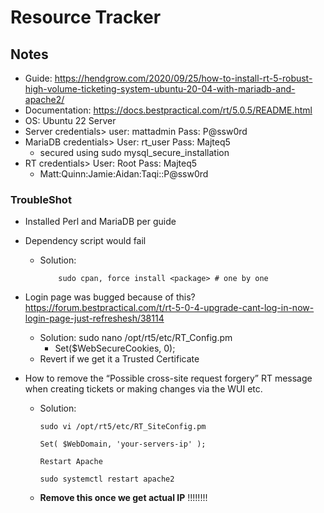 # Resource Tracker

## Notes
- Guide: https://hendgrow.com/2020/09/25/how-to-install-rt-5-robust-high-volume-ticketing-system-ubuntu-20-04-with-mariadb-and-apache2/
- Documentation: https://docs.bestpractical.com/rt/5.0.5/README.html
- OS: Ubuntu 22 Server
- Server credentials> user: mattadmin Pass: P@ssw0rd
- MariaDB credentials> User: rt_user Pass: Majteq5
    - secured using sudo mysql_secure_installation
- RT credentials> User: Root Pass: Majteq5
  - Matt:Quinn:Jamie:Aidan:Taqi::P@ssw0rd
 

### TroubleShot

- Installed Perl and MariaDB per guide 
- Dependency script would fail
  - Solution: 
    ```
        sudo cpan, force install <package> # one by one
    ```
- Login page was bugged because of this? https://forum.bestpractical.com/t/rt-5-0-4-upgrade-cant-log-in-now-login-page-just-refreshesh/38114
  - Solution: sudo nano /opt/rt5/etc/RT_Config.pm
    - Set($WebSecureCookies, 0);
  - Revert if we get it a Trusted Certificate 

- How to remove the “Possible cross-site request forgery” RT message when creating tickets or making changes via the WUI etc. 
  - Solution:
      ```
      sudo vi /opt/rt5/etc/RT_SiteConfig.pm 

      Set( $WebDomain, 'your-servers-ip' );

      Restart Apache

      sudo systemctl restart apache2
      ```
  - **Remove this once we get actual IP** !!!!!!!!